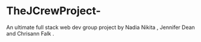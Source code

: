 # TheJCrewProject-
An ultimate full stack web dev group project by Nadia Nikita , Jennifer Dean and Chrisann Falk . 
